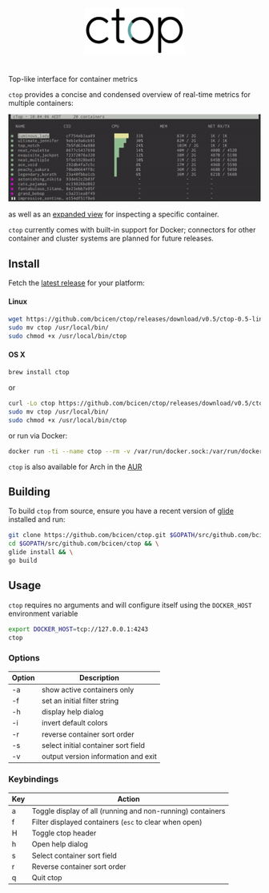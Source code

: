 <p align="center"><img width="200px" src="/_docs/img/logo.png" alt="ctop"/></p>

#

Top-like interface for container metrics

`ctop` provides a concise and condensed overview of real-time metrics for multiple containers:
<p align="center"><img src="_docs/img/grid.gif" alt="ctop"/></p>

as well as an [expanded view][expanded_view] for inspecting a specific container.

`ctop` currently comes with built-in support for Docker; connectors for other container and cluster systems are planned for future releases.

## Install

Fetch the [latest release](https://github.com/bcicen/ctop/releases) for your platform:

#### Linux

```bash
wget https://github.com/bcicen/ctop/releases/download/v0.5/ctop-0.5-linux-amd64 -O ctop
sudo mv ctop /usr/local/bin/
sudo chmod +x /usr/local/bin/ctop
```

#### OS X

```bash
brew install ctop
```
or
```bash
curl -Lo ctop https://github.com/bcicen/ctop/releases/download/v0.5/ctop-0.5-darwin-amd64
sudo mv ctop /usr/local/bin/
sudo chmod +x /usr/local/bin/ctop
```

or run via Docker:
```bash
docker run -ti --name ctop --rm -v /var/run/docker.sock:/var/run/docker.sock quay.io/vektorlab/ctop:latest
```

`ctop` is also available for Arch in the [AUR](https://aur.archlinux.org/packages/ctop-bin/)

## Building

To build `ctop` from source, ensure you have a recent version of [glide](http://glide.sh/) installed and run:

```bash
git clone https://github.com/bcicen/ctop.git $GOPATH/src/github.com/bcicen/ctop && \
cd $GOPATH/src/github.com/bcicen/ctop && \
glide install && \
go build
```

## Usage

`ctop` requires no arguments and will configure itself using the `DOCKER_HOST` environment variable
```bash
export DOCKER_HOST=tcp://127.0.0.1:4243
ctop
```

### Options

Option | Description
--- | ---
-a	| show active containers only
-f <string> | set an initial filter string
-h	| display help dialog
-i  | invert default colors
-r	| reverse container sort order
-s  | select initial container sort field
-v	| output version information and exit

### Keybindings

Key | Action
--- | ---
a | Toggle display of all (running and non-running) containers
f | Filter displayed containers (`esc` to clear when open)
H | Toggle ctop header
h | Open help dialog
s | Select container sort field
r | Reverse container sort order
q | Quit ctop

[expanded_view]: _docs/expanded.md
